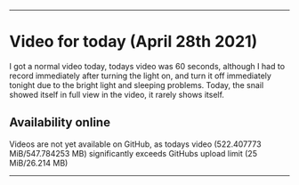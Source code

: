 
***

# Video for today (April 28th 2021)

I got a normal video today, todays video was 60 seconds, although I had to record immediately after turning the light on, and turn it off immediately tonight due to the bright light and sleeping problems. Today, the snail showed itself in full view in the video, it rarely shows itself.

## Availability online

Videos are not yet available on GitHub, as todays video (522.407773 MiB/547.784253 MB) significantly exceeds GitHubs upload limit (25 MiB/26.214 MB)

***

